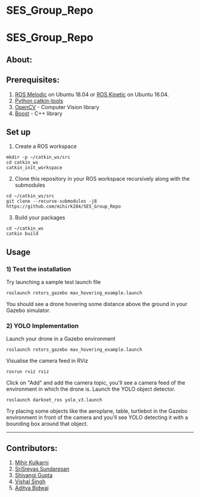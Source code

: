 # SES_Group_Repo
# SES_Group_Repo

## About:




## Prerequisites:
1) [ROS Melodic](http://wiki.ros.org/melodic/Installation/Ubuntu) on Ubuntu 18.04 or [ROS Kinetic](http://wiki.ros.org/kinetic/Installation) on Ubuntu 16.04. 
2) [Python catkin-tools](https://catkin-tools.readthedocs.io/en/latest/installing.html)
3) [OpenCV](https://opencv.org/) - Computer Vision library 
4) [Boost](https://www.boost.org/) - C++ library




## Set up
1) Create a ROS workspace 
```
mkdir -p ~/catkin_ws/src
cd catkin_ws
catkin_init_workspace
```

2) Clone this repository in your ROS workspace recursively along with the submodules
```
cd ~/catkin_ws/src
git clone --recurse-submodules -j8 https://github.com/mihirk284/SES_Group_Repo
```

3) Build your packages
```
cd ~/catkin_ws
catkin build
```

## Usage 
### 1) Test the installation
  Try launching a sample test launch file
   ```
   roslaunch rotors_gazebo mav_hovering_example.launch 
   ```
   You should see a drone hovering some distance above the ground in your Gazebo simulator.
### 2) YOLO Implementation
   Launch your drone in a Gazebo environment
   ```
   roslaunch rotors_gazebo mav_hovering_example.launch 
   ```
   Visualise the camera feed in RViz
   ```
   rosrun rviz rviz
   ```
   Click on "Add" and add the camera topic, you'll see a camera feed of the environment in which the drone is.
   Launch the YOLO object detector.
   ```
   roslaunch darknet_ros yolo_v3.launch 
   ```
   Try placing some objects like the aeroplane, table, turtlebot in the Gazebo environment in front of the camera and you'll see YOLO        detecting it with a bounding box around that object.
***
## Contributors:
1) [Mihir Kulkarni](https://github.com/mihirk284)
2) [SriSreyas Sundaresan](https://github.com/SriSreyas) 
3) [Shivangi Gupta](https://github.com/shivangixgupta)
4) [Vishal Singh](https://github.com/vishalbhsc)
5) [Aditya Bidwai](https://github.com/adbidwai)
